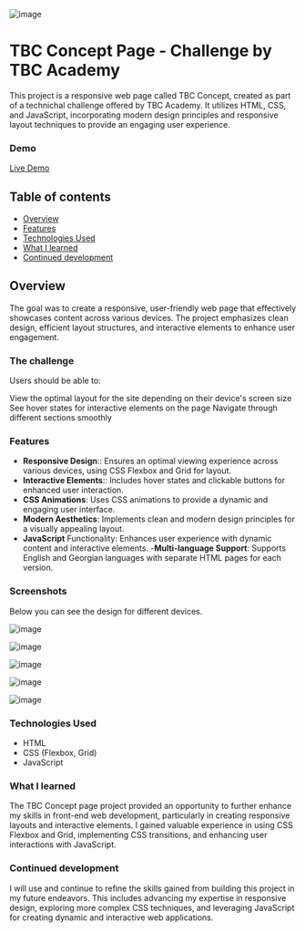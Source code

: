 ![image](https://github.com/user-attachments/assets/429ae876-9204-4fd6-b188-30c2ca8db079)

# TBC Concept Page - Challenge by TBC Academy

This project is a responsive web page called TBC Concept, created as part of a technichal challenge offered by TBC Academy. It utilizes HTML, CSS, and JavaScript, incorporating modern design principles and responsive layout techniques to provide an engaging user experience.

### Demo
[Live Demo](https://66a63cc1b3b71429c62a5d92--joyful-pothos-3b105d.netlify.app/) 

## Table of contents

- [Overview](#overview)
- [Features](#features)
- [Technologies Used](#technologies-used)
- [What I learned](#what-i-learned)
- [Continued development](#continued-development)

## Overview

The goal was to create a responsive, user-friendly web page that effectively showcases content across various devices. The project emphasizes clean design, efficient layout structures, and interactive elements to enhance user engagement.

### The challenge

Users should be able to:

View the optimal layout for the site depending on their device's screen size
See hover states for interactive elements on the page
Navigate through different sections smoothly

 ### Features

- **Responsive Design**:: Ensures an optimal viewing experience across various devices, using CSS Flexbox and Grid for layout.
- **Interactive Elements**:: Includes hover states and clickable buttons for enhanced user interaction.
- **CSS Animations**: Uses CSS animations to provide a dynamic and engaging user interface.
- **Modern Aesthetics**: Implements clean and modern design principles for a visually appealing layout.
- **JavaScript** Functionality: Enhances user experience with dynamic content and interactive elements.
-**Multi-language Support**: Supports English and Georgian languages with separate HTML pages for each version.


 ### Screenshots

Below you can see the design for different devices.

![image](https://github.com/user-attachments/assets/1c9ee8e0-5696-485d-a45d-1bbbf5558f72)

![image](https://github.com/user-attachments/assets/2a953f70-43ea-4004-a947-28ee71a360f5)

![image](https://github.com/user-attachments/assets/dda7bc08-7954-49f0-9a94-0f2130c1b385)


![image](https://github.com/user-attachments/assets/df1af394-d359-4842-b06f-04e13f33a120)

![image](https://github.com/user-attachments/assets/46fa120c-5cc3-448c-bcee-92287ce3bb93)


### Technologies Used

- HTML
- CSS (Flexbox, Grid)
- JavaScript

### What I learned

The TBC Concept page project provided an opportunity to further enhance my skills in front-end web development, particularly in creating responsive layouts and interactive elements. I gained valuable experience in using CSS Flexbox and Grid, implementing CSS transitions, and enhancing user interactions with JavaScript.

### Continued development

I will use and continue to refine the skills gained from building this project in my future endeavors. This includes advancing my expertise in responsive design, exploring more complex CSS techniques, and leveraging JavaScript for creating dynamic and interactive web applications.

